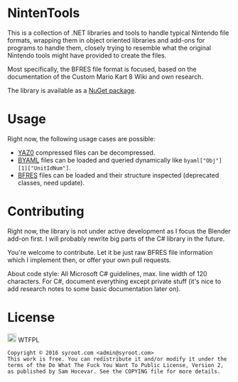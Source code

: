 # NintenTools

This is a collection of .NET libraries and tools to handle typical Nintendo file formats, wrapping them in object oriented libraries and add-ons for programs to handle them, closely trying to resemble what the original Nintendo tools might have provided to create the files.

Most specifically, the BFRES file format is focused, based on the documentation of the Custom Mario Kart 8 Wiki and own research.

The library is available as a [NuGet package](https://www.nuget.org/packages/Syroot.NintenTools).

Usage
=====

Right now, the following usage cases are possible:
- [YAZ0](https://github.com/Syroot/NintenTools/wiki/Yaz0) compressed files can be decompressed.
- [BYAML](https://github.com/Syroot/NintenTools/wiki/BYAML) files can be loaded and queried dynamically like `byaml["Obj"][1]["UnitIdNum"]`.
- [BFRES](https://github.com/Syroot/NintenTools/wiki/BFRES) files can be loaded and their structure inspected (deprecated classes, need update).

Contributing
============

Right now, the library is not under active development as I focus the Blender add-on first. I will probably rewrite big parts of the C# library in the future.

You're welcome to contribute. Let it be just raw BFRES file information which I implement then, or offer your own pull requests.

About code style: All Microsoft C# guidelines, max. line width of 120 characters. For C#, document everything except private stuff (it's nice to add research notes to some basic documentation later on).

License
=======

<a href="http://www.wtfpl.net/"><img src="http://www.wtfpl.net/wp-content/uploads/2012/12/wtfpl.svg" height="20" alt="WTFPL" /></a> WTFPL

    Copyright © 2016 syroot.com <admin@syroot.com>
    This work is free. You can redistribute it and/or modify it under the
    terms of the Do What The Fuck You Want To Public License, Version 2,
    as published by Sam Hocevar. See the COPYING file for more details.
